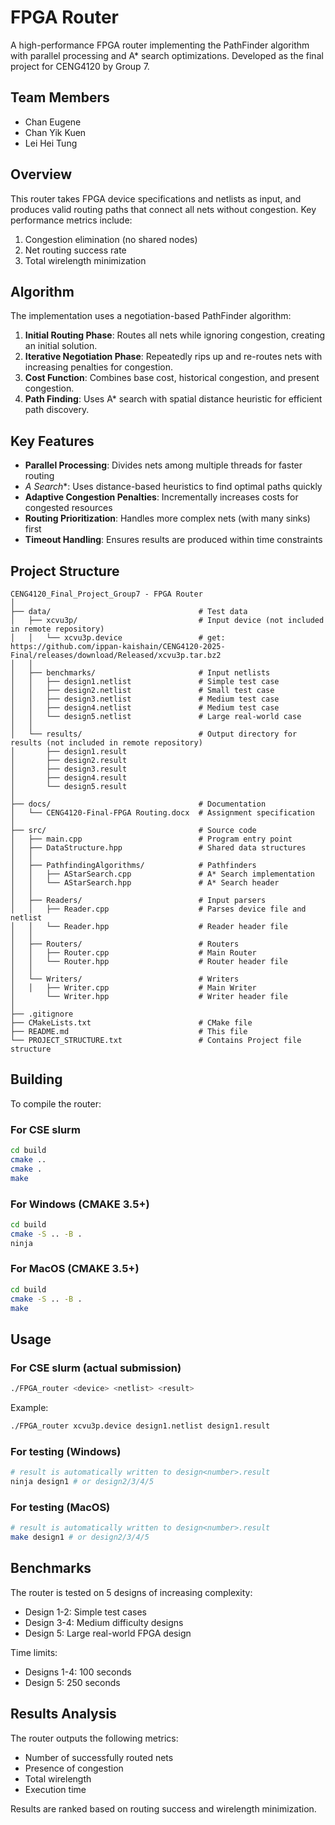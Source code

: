 # FPGA Router

A high-performance FPGA router implementing the PathFinder algorithm with parallel processing and A* search optimizations. Developed as the final project for CENG4120 by Group 7.

## Team Members
- Chan Eugene
- Chan Yik Kuen 
- Lei Hei Tung

## Overview

This router takes FPGA device specifications and netlists as input, and produces valid routing paths that connect all nets without congestion. Key performance metrics include:
1. Congestion elimination (no shared nodes)
2. Net routing success rate
3. Total wirelength minimization

## Algorithm

The implementation uses a negotiation-based PathFinder algorithm:

1. **Initial Routing Phase**: Routes all nets while ignoring congestion, creating an initial solution.
2. **Iterative Negotiation Phase**: Repeatedly rips up and re-routes nets with increasing penalties for congestion.
3. **Cost Function**: Combines base cost, historical congestion, and present congestion.
4. **Path Finding**: Uses A* search with spatial distance heuristic for efficient path discovery.

## Key Features

- **Parallel Processing**: Divides nets among multiple threads for faster routing
- **A* Search**: Uses distance-based heuristics to find optimal paths quickly
- **Adaptive Congestion Penalties**: Incrementally increases costs for congested resources
- **Routing Prioritization**: Handles more complex nets (with many sinks) first
- **Timeout Handling**: Ensures results are produced within time constraints

## Project Structure

```
CENG4120_Final_Project_Group7 - FPGA Router
│
├── data/                                 # Test data
│   ├── xcvu3p/                           # Input device (not included in remote repository)
│   │   └── xcvu3p.device                 # get: https://github.com/ippan-kaishain/CENG4120-2025-Final/releases/download/Released/xcvu3p.tar.bz2
│   │                                     
│   ├── benchmarks/                       # Input netlists
│   │   ├── design1.netlist               # Simple test case
│   │   ├── design2.netlist               # Small test case
│   │   ├── design3.netlist               # Medium test case
│   │   ├── design4.netlist               # Medium test case
│   │   └── design5.netlist               # Large real-world case
│   │
│   └── results/                          # Output directory for results (not included in remote repository)
│       ├── design1.result                
│       ├── design2.result
│       ├── design3.result
│       ├── design4.result
│       └── design5.result
│
├── docs/                                 # Documentation
│   └── CENG4120-Final-FPGA Routing.docx  # Assignment specification
│
├── src/                                  # Source code
│   ├── main.cpp                          # Program entry point
│   ├── DataStructure.hpp                 # Shared data structures
│   │
│   ├── PathfindingAlgorithms/            # Pathfinders
│   │   ├── AStarSearch.cpp               # A* Search implementation
│   │   └── AStarSearch.hpp               # A* Search header
│   │
│   ├── Readers/                          # Input parsers
│   │   ├── Reader.cpp                    # Parses device file and netlist
│   │   └── Reader.hpp                    # Reader header file
│   │
│   ├── Routers/                          # Routers
│   │   ├── Router.cpp                    # Main Router
│   │   └── Router.hpp                    # Router header file
│   │
│   └── Writers/                          # Writers
│   │   ├── Writer.cpp                    # Main Writer
│       └── Writer.hpp                    # Writer header file
│
├── .gitignore
├── CMakeLists.txt                        # CMake file
├── README.md                             # This file
└── PROJECT_STRUCTURE.txt                 # Contains Project file structure
```

## Building

To compile the router:

### For CSE slurm
```bash
cd build
cmake ..
cmake .
make
```

### For Windows (CMAKE 3.5+)
```bash
cd build
cmake -S .. -B .
ninja
```

### For MacOS (CMAKE 3.5+)
```bash
cd build
cmake -S .. -B .
make
```

## Usage

### For CSE slurm (actual submission)

```bash
./FPGA_router <device> <netlist> <result>
```

Example:
```bash
./FPGA_router xcvu3p.device design1.netlist design1.result
```

### For testing (Windows)

```bash
# result is automatically written to design<number>.result
ninja design1 # or design2/3/4/5
```

### For testing (MacOS)

```bash
# result is automatically written to design<number>.result
make design1 # or design2/3/4/5
```

## Benchmarks

The router is tested on 5 designs of increasing complexity:
- Design 1-2: Simple test cases
- Design 3-4: Medium difficulty designs
- Design 5: Large real-world FPGA design

Time limits:
- Designs 1-4: 100 seconds
- Design 5: 250 seconds

## Results Analysis

The router outputs the following metrics:
- Number of successfully routed nets
- Presence of congestion
- Total wirelength
- Execution time

Results are ranked based on routing success and wirelength minimization.
